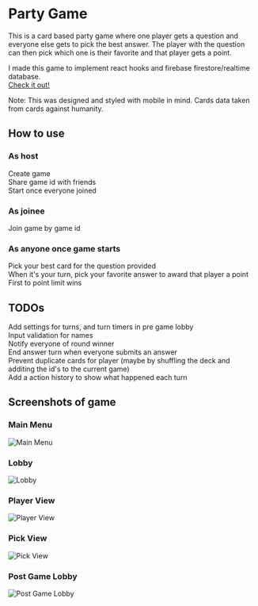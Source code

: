 # Party Game

This is a card based party game where one player gets a question and everyone else gets to pick the best answer.
The player with the question can then pick which one is their favorite and that player gets a point.

I made this game to implement react hooks and firebase firestore/realtime database.  
[Check it out!](https://ioan-pop.github.io/Party-Game/)  

Note: This was designed and styled with mobile in mind. Cards data taken from cards against humanity.

## How to use

### As host
Create game  
Share game id with friends  
Start once everyone joined

### As joinee
Join game by game id

### As anyone once game starts
Pick your best card for the question provided  
When it's your turn, pick your favorite answer to award that player a point  
First to point limit wins

## TODOs
Add settings for turns, and turn timers in pre game lobby  
Input validation for names  
Notify everyone of round winner  
End answer turn when everyone submits an answer  
Prevent duplicate cards for player (maybe by shuffling the deck and additing the id's to the current game)  
Add a action history to show what happened each turn

## Screenshots of game

### Main Menu
![Main Menu](Screenshots/mainmenu.png)

### Lobby
![Lobby](Screenshots/lobby.png)

### Player View
![Player View](Screenshots/playerview.png)

### Pick View
![Pick View](Screenshots/pickview.png)

### Post Game Lobby
![Post Game Lobby](Screenshots/postgame.png)